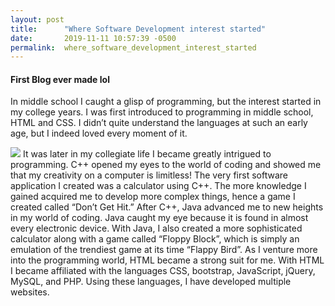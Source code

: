 ```yaml
---
layout: post
title:      "Where Software Development interest started"
date:       2019-11-11 10:57:39 -0500
permalink:  where_software_development_interest_started
---
```


#### First Blog ever made lol

In middle school I caught a glisp of programming, but the interest started in my college years. I was first introduced to programming in middle school, HTML and CSS. I didn’t quite understand the languages at such an early age, but I indeed loved every moment of it.

![](https://media.giphy.com/media/P8MxmGnjmytws/giphy.gifhttp://)
It was later in my collegiate life I became greatly intrigued to programming. C++ opened my eyes to the world of coding and showed me that my creativity on a computer is limitless! The very first software application I created was a calculator using C++. The more knowledge I gained acquired me to develop more complex things, hence a game I created called “Don’t Get Hit.” After C++, Java advanced me to new heights in my world of coding. Java caught my eye because it is found in almost every electronic device. With Java, I also created a more sophisticated calculator along with a game called “Floppy Block”, which is simply an emulation of the trendiest game at its time “Flappy Bird”. As I venture more into the programming world, HTML became a strong suit for me. With HTML I became affiliated with the languages CSS, bootstrap, JavaScript, jQuery, MySQL, and PHP. Using these languages, I have developed multiple websites. 


